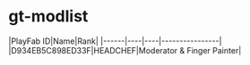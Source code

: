 # gt-modlist

|PlayFab ID|Name|Rank|
|------|----|----|----------------|
|D934EB5C898ED33F|HEADCHEF|Moderator & Finger Painter|
